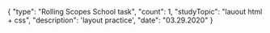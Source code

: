 {
  "type": "Rolling Scopes School task",
  "count": 1,
  "studyTopic": "lauout html + css",
  "description": 'layout practice',
  "date": "03.29.2020"
}

